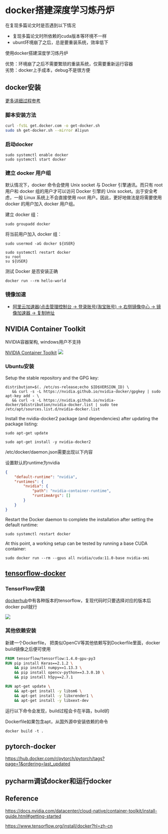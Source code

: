 # docker搭建深度学习炼丹炉


在复现多篇论文时是否遇到以下情况
  
- 复现多篇论文时所依赖的cuda版本等环境不一样
- ubunt环境崩了之后，总是要重装系统，效率低下

使用docker搭建深度学习炼丹炉

优势：环境崩了之后不需要繁琐的重装系统，仅需要重新运行容器  
劣势：docker上手成本，debug不是很方便

## docker安装

[更多详细过程参考](https://yeasy.gitbook.io/docker_practice/install/ubuntu)

### 脚本安装方法

```sh 
curl -fsSL get.docker.com -o get-docker.sh
sudo sh get-docker.sh --mirror Aliyun
```

### 启动docker

```shell
sudo systemctl enable docker
sudo systemctl start docker
```

### 建立 docker 用户组

默认情况下，docker 命令会使用 Unix socket 与 Docker 引擎通讯。而只有 root 用户和 docker 组的用户才可以访问 Docker 引擎的 Unix socket。出于安全考虑，一般 Linux 系统上不会直接使用 root 用户。因此，更好地做法是将需要使用 docker 的用户加入 docker 用户组。

建立 docker 组：

```shell
sudo groupadd docker
```

将当前用户加入 docker 组：

```shell
sudo usermod -aG docker ${USER}
```

```shell
sudo systemctl restart docker
su root
su ${USER}
```

测试 Docker 是否安装正确
```shell
docker run --rm hello-world
```


### 镜像加速

- [阿里云加速器(点击管理控制台 -> 登录账号(淘宝账号) -> 右侧镜像中心 -> 镜像加速器 -> 复制地址](https://www.aliyun.com/product/acr?source=5176.11533457&userCode=8lx5zmtu)

## NVIDIA Container Toolkit

NVIDIA容器架构, windows用户不支持

[NVIDIA Container Toolkit](https://github.com/NVIDIA/nvidia-docker)
![](https://moonstarimg.oss-cn-hangzhou.aliyuncs.com/picgo_img/20210628142255.png)

### Ubuntu安装

Setup the stable repository and the GPG key:

```shell
distribution=$(. /etc/os-release;echo $ID$VERSION_ID) \
   && curl -s -L https://nvidia.github.io/nvidia-docker/gpgkey | sudo apt-key add - \
   && curl -s -L https://nvidia.github.io/nvidia-docker/$distribution/nvidia-docker.list | sudo tee /etc/apt/sources.list.d/nvidia-docker.list
```

Install the nvidia-docker2 package (and dependencies) after updating the package listing:

```shell
sudo apt-get update
```


```shell
sudo apt-get install -y nvidia-docker2
```

/etc/docker/daemon.json需要出现以下内容

设置默认的runtime为nvidia

```json
{
    "default-runtime": "nvidia",
    "runtimes": {
        "nvidia": {
            "path": "nvidia-container-runtime",
            "runtimeArgs": []
        }
    }
}
```

Restart the Docker daemon to complete the installation after setting the default runtime:

```shell
sudo systemctl restart docker
```

At this point, a working setup can be tested by running a base CUDA container:

```shell
sudo docker run --rm --gpus all nvidia/cuda:11.0-base nvidia-smi
```



## [tensorflow-docker](https://www.tensorflow.org/install/docker?hl=zh-cn)


### TensorFlow安装

[dockerhub](https://hub.docker.com/r/tensorflow/tensorflow/)中有各种版本的tensorflow，复现代码时只要选择对应的版本后docker pull就行

![](https://moonstarimg.oss-cn-hangzhou.aliyuncs.com/picgo_img/20210702085619.png)

### 其他依赖安装

新建一个Dockerfile， 把类似OpenCV等其他依赖写到Dockerfile里面，docker build镜像之后便可使用

```dockerfile
FROM tensorflow/tensorflow:1.4.0-gpu-py3
RUN pip install Keras==2.1.2 \
    && pip install numpy==1.13.3 \
    && pip install opencv-python==3.3.0.10 \
    && pip install h5py==2.7.1

RUN apt-get update \
    && apt-get install -y libsm6 \
    && apt-get install -y libxrender1 \
    && apt-get install -y libxext-dev
```

运行以下命令会发现，build过程会卡在半路，build的



Dockerfile如果包含apt，从国外源中安装依赖的命令

```shell
docker build -t .
```

## pytorch-docker

https://hub.docker.com/r/pytorch/pytorch/tags?page=1&ordering=last_updated

## pycharm调试docker和运行docker



## Reference

https://docs.nvidia.com/datacenter/cloud-native/container-toolkit/install-guide.html#getting-started  

https://www.tensorflow.org/install/docker?hl=zh-cn